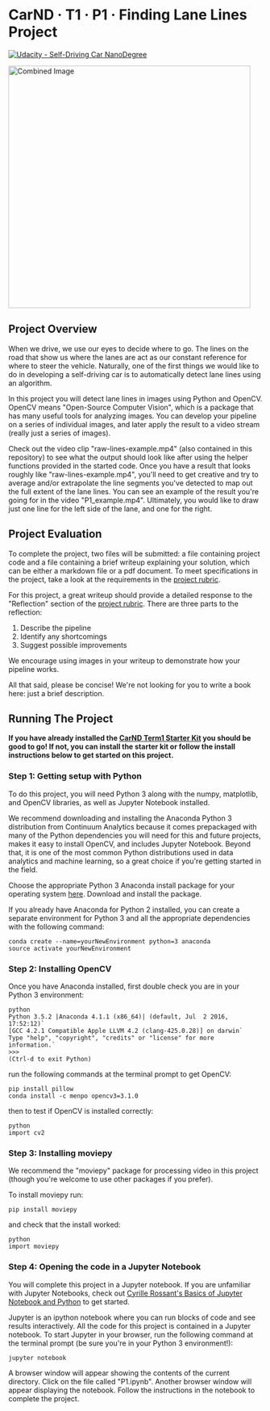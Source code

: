 CarND · T1 · P1 · Finding Lane Lines Project
============================================

[![Udacity - Self-Driving Car NanoDegree](https://s3.amazonaws.com/udacity-sdc/github/shield-carnd.svg)](http://www.udacity.com/drive)

<img src="laneLines_thirdPass.jpg" width="480" alt="Combined Image" />


Project Overview
----------------

When we drive, we use our eyes to decide where to go. The lines on the road that show us where the lanes are act as our constant reference for where to steer the vehicle. Naturally, one of the first things we would like to do in developing a self-driving car is to automatically detect lane lines using an algorithm.

In this project you will detect lane lines in images using Python and OpenCV.  OpenCV means "Open-Source Computer Vision", which is a package that has many useful tools for analyzing images. You can develop your pipeline on a series of individual images, and later apply the result to a video stream (really just a series of images).

Check out the video clip "raw-lines-example.mp4" (also contained in this repository) to see what the output should look like after using the helper functions provided in the started code. Once you have a result that looks roughly like "raw-lines-example.mp4", you'll need to get creative and try to average and/or extrapolate the line segments you've detected to map out the full extent of the lane lines. You can see an example of the result you're going for in the video "P1_example.mp4". Ultimately, you would like to draw just one line for the left side of the lane, and one for the right.


Project Evaluation
------------------

To complete the project, two files will be submitted: a file containing project code and a file containing a brief writeup explaining your solution, which can be either a markdown file or a pdf document. To meet specifications in the project, take a look at the requirements in the [project rubric](https://review.udacity.com/#!/rubrics/322/view).

For this project, a great writeup should provide a detailed response to the "Reflection" section of the [project rubric](https://review.udacity.com/#!/rubrics/322/view). There are three parts to the reflection:
1. Describe the pipeline
2. Identify any shortcomings
3. Suggest possible improvements

We encourage using images in your writeup to demonstrate how your pipeline works.  

All that said, please be concise! We're not looking for you to write a book here: just a brief description.


Running The Project
-------------------

**If you have already installed the [CarND Term1 Starter Kit](https://github.com/udacity/CarND-Term1-Starter-Kit/blob/master/README.md) you should be good to go! If not, you can install the starter kit or follow the install instructions below to get started on this project.**

### Step 1: Getting setup with Python

To do this project, you will need Python 3 along with the numpy, matplotlib, and OpenCV libraries, as well as Jupyter Notebook installed. 

We recommend downloading and installing the Anaconda Python 3 distribution from Continuum Analytics because it comes prepackaged with many of the Python dependencies you will need for this and future projects, makes it easy to install OpenCV, and includes Jupyter Notebook. Beyond that, it is one of the most common Python distributions used in data analytics and machine learning, so a great choice if you're getting started in the field.

Choose the appropriate Python 3 Anaconda install package for your operating system <A HREF="https://www.continuum.io/downloads" target="_blank">here</A>. Download and install the package.

If you already have Anaconda for Python 2 installed, you can create a separate environment for Python 3 and all the appropriate dependencies with the following command:

    conda create --name=yourNewEnvironment python=3 anaconda
    source activate yourNewEnvironment

### Step 2: Installing OpenCV

Once you have Anaconda installed, first double check you are in your Python 3 environment:

    python
    Python 3.5.2 |Anaconda 4.1.1 (x86_64)| (default, Jul  2 2016, 17:52:12)`  
    [GCC 4.2.1 Compatible Apple LLVM 4.2 (clang-425.0.28)] on darwin`  
    Type "help", "copyright", "credits" or "license" for more information.`  
    >>>  
    (Ctrl-d to exit Python)

run the following commands at the terminal prompt to get OpenCV:

    pip install pillow
    conda install -c menpo opencv3=3.1.0

then to test if OpenCV is installed correctly:

    python  
    import cv2

### Step 3: Installing moviepy  

We recommend the "moviepy" package for processing video in this project (though you're welcome to use other packages if you prefer).  

To install moviepy run:

    pip install moviepy

and check that the install worked:

    python
    import moviepy

### Step 4: Opening the code in a Jupyter Notebook

You will complete this project in a Jupyter notebook.  If you are unfamiliar with Jupyter Notebooks, check out <A HREF="https://www.packtpub.com/books/content/basics-jupyter-notebook-and-python" target="_blank">Cyrille Rossant's Basics of Jupyter Notebook and Python</A> to get started.

Jupyter is an ipython notebook where you can run blocks of code and see results interactively. All the code for this project is contained in a Jupyter notebook. To start Jupyter in your browser, run the following command at the terminal prompt (be sure you're in your Python 3 environment!):

    jupyter notebook

A browser window will appear showing the contents of the current directory. Click on the file called "P1.ipynb". Another browser window will appear displaying the notebook. Follow the instructions in the notebook to complete the project.  
